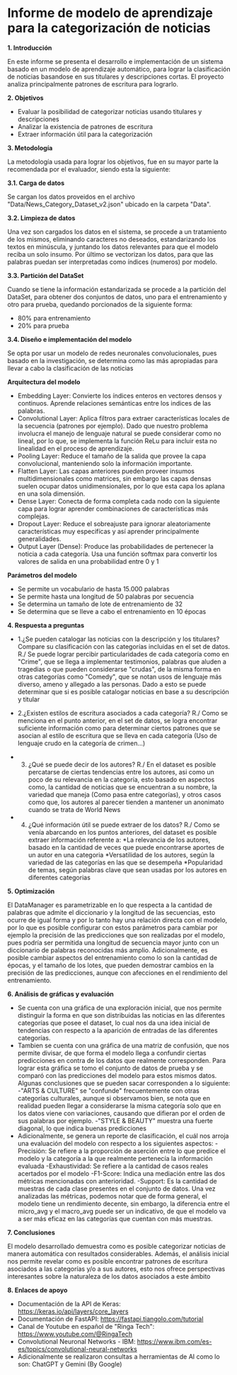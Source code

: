 # Informe de modelo de aprendizaje para la categorización de noticias

**1. Introducción**

En este informe se presenta el desarrollo e implementación de un sistema basado en un modelo de aprendizaje automático, para lograr la clasificación de noticias basandose en sus titulares y descripciones cortas. El proyecto analiza principalmente patrones de escritura para lograrlo.

**2. Objetivos**

* Evaluar la posibilidad de categorizar noticias usando titulares y descripciones
* Analizar la existencia de patrones de escritura
* Extraer información útil para la categorización

**3. Metodología**

La metodología usada para lograr los objetivos, fue en su mayor parte la recomendada por el evaluador, siendo esta la siguiente:

**3.1. Carga de datos**

Se cargan los datos proveidos en el archivo "Data/News_Category_Dataset_v2.json" ubicado en la carpeta "Data".

**3.2. Limpieza de datos**

Una vez son cargados los datos en el sistema, se procede a un tratamiento de los mismos, eliminando caracteres no deseados, estandarizando los textos en minúscula, y juntando los datos relevantes para que el modelo reciba un solo insumo. Por último se vectorizan los datos, para que las palabras puedan ser interpretadas como índices (numeros) por modelo.

**3.3. Partición del DataSet**

Cuando se tiene la información estandarizada se procede a la partición del DataSet, para obtener dos conjuntos de datos, uno para el entrenamiento y otro para prueba, quedando porcionados de la siguiente forma:
* 80% para entrenamiento
* 20% para prueba

**3.4. Diseño e implementación del modelo**

Se opta por usar un modelo de redes neuronales convolucionales, pues basado en la investigación, se determina como las más apropiadas para llevar a cabo la clasificación de las noticias

**Arquitectura del modelo**
* Embedding Layer: Convierte los índices enteros en vectores densos y continuos. Aprende relaciones semánticas entre los indices de las palabras.
* Convolutional Layer: Aplica filtros para extraer características locales de la secuencia (patrones por ejemplo). Dado que nuestro problema involucra el manejo de lenguaje natural se puede considerar como no lineal, por lo que, se implementa la función ReLu para incluir esta no linealidad en el proceso de aprendizaje.
* Pooling Layer: Reduce el tamaño de la salida que provee la capa convolucional, manteniendo solo la información importante.
* Flatten Layer: Las capas anteriores pueden proveer insumos multidimensionales como matrices, sin embargo las capas densas suelen ocupar datos unidimensionales, por lo que esta capa los aplana en una sola dimensión.
* Dense Layer: Conecta de forma completa cada nodo con la siguiente capa para lograr aprender combinaciones de características más complejas.
* Dropout Layer: Reduce el sobreajuste para ignorar aleatoriamente características muy especifícas y así aprender principalmente generalidades.
* Output Layer (Dense): Produce las probabilidades de pertenecer la noticia a cada categoría. Usa una función softmax para convertir los valores de salida en una probabilidad entre 0 y 1

**Parámetros del modelo**
* Se permite un vocabulario de hasta 15.000 palabras
* Se permite hasta una longitud de 50 palabras por secuencia
* Se determina un tamaño de lote de entrenamiento de 32
* Se determina que se lleve a cabo el entrenamiento en 10 épocas

**4. Respuesta a preguntas**

* 1.¿Se pueden catalogar las noticias con la descripción y los titulares? Compare su clasificación con las categorías incluidas en el set de datos.
R./ Se puede lograr percibir particularidades de cada categoría como en "Crime", que se llega a implementar testimonios, palabras que aluden a tragedias o que pueden considerarse "crudas", de la misma forma en otras categorías como "Comedy", que se notan usos de lenguaje más diverso, ameno y allegado a las personas. Dado a esto se puede determinar que si es posible catalogar noticias en base a su descripción y titular
	
* 2.¿Existen estilos de escritura asociados a cada categoría?
R./ Como se menciona en el punto anterior, en el set de datos, se logra encontrar suficiente información como para determinar ciertos patrones que se asocian al estilo de escritura que se lleva en cada categoría (Uso de lenguaje crudo en la categoría de crimen...)
	
* 3. ¿Qué se puede decir de los autores?
R./ En el dataset es posible percatarse de ciertas tendencias entre los autores, asi como un poco de su relevancia en la categoría, esto basado en aspectos como, la cantidad de noticias que se encuentran a su nombre, la variedad que maneja (Como pasa entre categorías), y otros casos como que, los autores al parecer tienden a mantener un anonimato cuando se trata de World News
	
* 4. ¿Qué información útil se puede extraer de los datos?
R./ Como se venía abarcando en los puntos anteriores, del dataset es posible extraer información referente a:
    *La relevancia de los autores, basado en la cantidad de veces que puede encontrarse aportes de un autor en una categoria
    *Versatilidad de los autores, según la variedad de las categorías en las que se desempeña
    *Popularidad de temas, según palabras clave que sean usadas por los autores en diferentes categorias 

**5. Optimización**

El DataManager es parametrizable en lo que respecta a la cantidad de palabras que admite el diccionario y la longitud de las secuencias, esto ocurre de igual forma y por lo tanto hay una relación directa con el modelo, por lo que es posible configurar con estos parámetros para cambiar por ejemplo la precisión de las predicciones que son realizadas por el modelo, pues podría ser permitida una longitud de secuencia mayor junto con un diccionario de palabras reconocidas más amplio.
Adicionalmente, es posible cambiar aspectos del entrenamiento como lo son la cantidad de épocas, y el tamaño de los lotes, que pueden demostrar cambios en la precisión de las predicciones, aunque con afecciones en el rendimiento del entrenamiento.

**6. Análisis de gráficas y evaluación**

* Se cuenta con una gráfica de una exploración inicial, que nos permite distinguir la forma en que son distribuidas las noticias en las diferentes categorías que posee el dataset, lo cual nos da una idea inicial de tendencias con respecto a la aparición de entradas de las diferentes categorías.
* Tambien se cuenta con una gráfica de una matriz de confusión, que nos permite divisar, de que forma el modelo llega a confundir ciertas predicciones en contra de los datos que realmente corresponden. Para lograr esta gráfica se tomo el conjunto de datos de prueba y se comparó con las predicciones del modelo para estos mismos datos. Algunas conclusiones que se pueden sacar corresponden a lo siguiente:
    -"ARTS & CULTURE" se "confunde" frecuentemente con otras categorías culturales, aunque si observamos bien, se nota que en realidad pueden llegar a considerarse la  misma categoría solo que en los datos viene con variaciones, causando que difieran por el orden de sus palabras por ejemplo.
    -"STYLE & BEAUTY" muestra una fuerte diagonal, lo que indica buenas predicciones
* Adicionalmente, se genera un reporte de clasificación, el cuál nos arroja una evaluación del modelo con respecto a los siguientes aspectos: 
    -Precisión: Se refiere a la proporción de aserción entre lo que predice el modelo y la categoría a la que realmente pertenecía la información evaluada
    -Exhaustividad: Se refiere a la cantidad de casos reales acertados por el modelo
    -F1-Score: Indica una mediación entre las dos métricas mencionadas con anterioridad.
    -Support: Es la cantidad de muestras de cada clase presentes en el conjunto de datos.
    Una vez analizadas las métricas, podemos notar que de forma general, el modelo tiene un rendimiento decente, sin embargo, la diferencia entre el micro_avg y el macro_avg puede ser un indicativo, de que el modelo va a ser más eficaz en las categorías que cuentan con más muestras.

**7. Conclusiones**

El modelo desarrollado demuestra como es posible categorizar noticias de manera automática con resultados considerables. Además, el análisis inicial nos permite revelar como es posible encontrar patrones de escritura asociados a las categorías y/o a sus autores, esto nos ofrece perspectivas interesantes sobre la naturaleza de los datos asociados a este ámbito

**8. Enlaces de apoyo**

* Documentación de la API de Keras: https://keras.io/api/layers/core_layers
* Documentación de FastAPI: https://fastapi.tiangolo.com/tutorial
* Canal de Youtube en español de "Ringa Tech": https://www.youtube.com/@RingaTech
* Convolutional Neuronal Networks - IBM: https://www.ibm.com/es-es/topics/convolutional-neural-networks
* Adicionalmente se realizaron consultas a herramientas de AI como lo son: ChatGPT y Gemini (By Google)